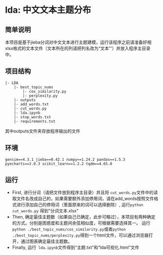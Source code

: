 # lda: 中文文本主题分布
##  简单说明
本项目是基于jieba分词对中文文本进行主题建模，运行该程序之前请准备好相xlsx格式的文本文件（文本所在的列请把列名改为“文本”‘）并放入程序主目录中。

## 项目结构
```
|- LDA
	|- best_topic_nums
		|- cos_similarity.py
		|- perplexity.py
	|- outputs
	|- add_words.txt
	|- cut_words.py
	|- lda.ipynb
	|- stop_words.txt
	|- requirements.txt

```
其中outputs文件夹存放程序输出的文件
## 环境
`gensim==4.3.1
jieba==0.42.1
numpy==1.24.2
pandas==1.5.3
pyecharts==2.0.3
scikit_learn==1.2.2
tqdm==4.65.0`

## 运行
- First, 进行分词（请把文件放到程序主目录）并且将 `cut_words.py`文件中的读取文件名改成自己的，如果需要额外添加停用词，请在add_words按照文件格式进行添加自己的停用词（里面原来的词可以选择删除）, 运行`python cut_words.py` 得到"分词文本.xlsx"
- Then, 确定最佳主题数（如果自己已确定，此步可略过），本项目有两种确定的方式。分别是困惑度和主题间余弦相似度，可根据需要选择其一。 运行`python ./best_topic_nums/cos_similarity.py`或者`python ./best_topic_nums/perplexity.py`得到一个html文件，可以通过浏览器打开，通过图表确定最佳主题数。
- Finally, 运行` lda.ipynb`文件得到“主题.txt”和“lda可视化.html”文件

